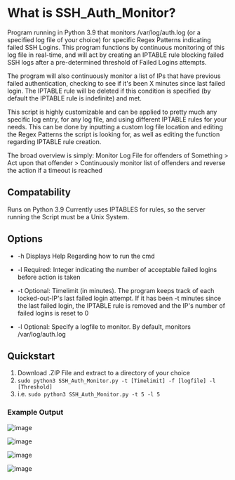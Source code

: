 # What is SSH_Auth_Monitor?
Program running in Python 3.9 that monitors /var/log/auth.log (or a specified log file of your choice) for specific Regex Patterns indicating failed SSH Logins. This program functions by continuous monitoring of this log file in real-time, and will act by creating an IPTABLE rule blocking failed SSH logs after a pre-determined threshold of Failed Logins attempts. 

The program will also continuously monitor a list of IPs that have previous failed authentication, checking to see if it's been X minutes since last failed login. The IPTABLE rule will be deleted if this condition is specified (by default the IPTABLE rule is indefinite) and met. 

This script is highly customizable and can be applied to pretty much any specific log entry, for any log file, and using different IPTABLE rules for your needs. This can be done by inputting a custom log file location and editing the Regex Patterns the script is looking for, as well as editing the function regarding IPTABLE rule creation. 

The broad overview is simply: Monitor Log File for offenders of Something > Act upon that offender > Continuously monitor list of offenders and reverse the action if a timeout is reached

## Compatability
Runs on Python 3.9
Currently uses IPTABLES for rules, so the server running the Script must be a Unix System.

## Options
* -h  Displays Help Regarding how to run the cmd

* -l  Required: Integer indicating the number of acceptable failed logins before action is taken

* -t  Optional: Timelimit (in minutes). The program keeps track of each locked-out-IP's last failed login attempt. If it has been -t minutes since the last failed login, the           IPTABLE rule is removed and the IP's number of failed logins is reset to 0 

* -l  Optional: Specify a logfile to monitor. By default, monitors /var/log/auth.log

## Quickstart
1) Download .ZIP File and extract to a directory of your choice
2) ```sudo python3 SSH_Auth_Monitor.py -t [Timelimit] -f [logfile] -l [Threshold]```
3) i.e. ``` sudo python3 SSH_Auth_Monitor.py -t 5 -l 5 ```

### Example Output
![image](https://user-images.githubusercontent.com/77559638/151867534-33fc3318-df21-4297-8a7a-df7a83e98b74.png)

![image](https://user-images.githubusercontent.com/77559638/151867617-4409faf3-0614-4f7e-bd8c-b092345b847c.png)

![image](https://user-images.githubusercontent.com/77559638/151867645-a87869fd-7458-4da8-9532-41bb13fda312.png)

![image](https://user-images.githubusercontent.com/77559638/151871927-9a8b0749-5aab-43ca-8db6-3dad96e68fe5.png)


